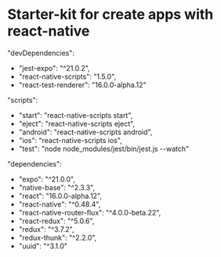 # Starter-kit for create apps with react-native

"devDependencies":
  - "jest-expo": "^21.0.2",
  - "react-native-scripts": "1.5.0",
  - "react-test-renderer": "16.0.0-alpha.12"

"scripts": 
  - "start": "react-native-scripts start",
  - "eject": "react-native-scripts eject",
  - "android": "react-native-scripts android",
  - "ios": "react-native-scripts ios",
  - "test": "node node_modules/jest/bin/jest.js --watch"

"dependencies": 
  - "expo": "^21.0.0",
  - "native-base": "^2.3.3",
  - "react": "16.0.0-alpha.12",
  - "react-native": "^0.48.4",
  - "react-native-router-flux": "^4.0.0-beta.22",
  - "react-redux": "^5.0.6",
  - "redux": "^3.7.2",
  - "redux-thunk": "^2.2.0",
  - "uuid": "^3.1.0"
